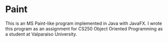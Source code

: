 # Paint
This is an MS Paint-like program implemented in Java with JavaFX. I wrote this program as an assignment for CS250 Object Oriented Programming as a student at Valparaiso University. 
